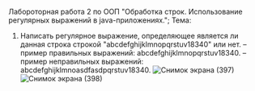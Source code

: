 Лабороторная работа 2 по ООП "Обработка строк. Использование регулярных выражений в java-приложениях.";
Тема:
1) Написать регулярное выражение, определяющее является ли данная строка строкой "abcdefghijklmnopqrstuv18340" или нет.
– пример правильных выражений: abcdefghijklmnopqrstuv18340.
– пример неправильных выражений: abcdefghijklmnoasdfasdpqrstuv18340.
![Снимок экрана (397)](https://github.com/Forestjaba/OOP_Lab2/assets/125629240/5e988003-cd34-4f73-81ec-8ada837a5e52)
![Снимок экрана (398)](https://github.com/Forestjaba/OOP_Lab2/assets/125629240/a98ce3b3-ec86-4b75-96b8-93211e685394)

